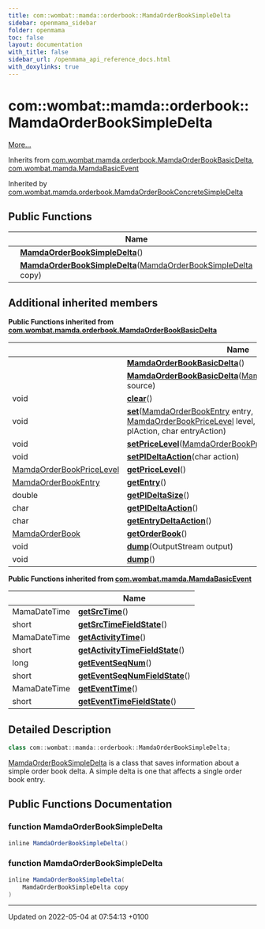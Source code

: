 ```yaml
---
title: com::wombat::mamda::orderbook::MamdaOrderBookSimpleDelta
sidebar: openmama_sidebar
folder: openmama
toc: false
layout: documentation
with_title: false
sidebar_url: /openmama_api_reference_docs.html
with_doxylinks: true
---
```


# com::wombat::mamda::orderbook::MamdaOrderBookSimpleDelta



 [More...](#detailed-description)

Inherits from [com.wombat.mamda.orderbook.MamdaOrderBookBasicDelta](classcom_1_1wombat_1_1mamda_1_1orderbook_1_1MamdaOrderBookBasicDelta.html), [com.wombat.mamda.MamdaBasicEvent](interfacecom_1_1wombat_1_1mamda_1_1MamdaBasicEvent.html)

Inherited by [com.wombat.mamda.orderbook.MamdaOrderBookConcreteSimpleDelta](classcom_1_1wombat_1_1mamda_1_1orderbook_1_1MamdaOrderBookConcreteSimpleDelta.html)

## Public Functions

|                | Name           |
| -------------- | -------------- |
| | **[MamdaOrderBookSimpleDelta](classcom_1_1wombat_1_1mamda_1_1orderbook_1_1MamdaOrderBookSimpleDelta.html#function-mamdaorderbooksimpledelta)**() |
| | **[MamdaOrderBookSimpleDelta](classcom_1_1wombat_1_1mamda_1_1orderbook_1_1MamdaOrderBookSimpleDelta.html#function-mamdaorderbooksimpledelta)**([MamdaOrderBookSimpleDelta](classcom_1_1wombat_1_1mamda_1_1orderbook_1_1MamdaOrderBookSimpleDelta.html) copy) |

## Additional inherited members

**Public Functions inherited from [com.wombat.mamda.orderbook.MamdaOrderBookBasicDelta](classcom_1_1wombat_1_1mamda_1_1orderbook_1_1MamdaOrderBookBasicDelta.html)**

|                | Name           |
| -------------- | -------------- |
| | **[MamdaOrderBookBasicDelta](classcom_1_1wombat_1_1mamda_1_1orderbook_1_1MamdaOrderBookBasicDelta.html#function-mamdaorderbookbasicdelta)**() |
| | **[MamdaOrderBookBasicDelta](classcom_1_1wombat_1_1mamda_1_1orderbook_1_1MamdaOrderBookBasicDelta.html#function-mamdaorderbookbasicdelta)**([MamdaOrderBookBasicDelta](classcom_1_1wombat_1_1mamda_1_1orderbook_1_1MamdaOrderBookBasicDelta.html) source) |
| void | **[clear](classcom_1_1wombat_1_1mamda_1_1orderbook_1_1MamdaOrderBookBasicDelta.html#function-clear)**() |
| void | **[set](classcom_1_1wombat_1_1mamda_1_1orderbook_1_1MamdaOrderBookBasicDelta.html#function-set)**([MamdaOrderBookEntry](classcom_1_1wombat_1_1mamda_1_1orderbook_1_1MamdaOrderBookEntry.html) entry, [MamdaOrderBookPriceLevel](classcom_1_1wombat_1_1mamda_1_1orderbook_1_1MamdaOrderBookPriceLevel.html) level, double plDeltaSize, char plAction, char entryAction) |
| void | **[setPriceLevel](classcom_1_1wombat_1_1mamda_1_1orderbook_1_1MamdaOrderBookBasicDelta.html#function-setpricelevel)**([MamdaOrderBookPriceLevel](classcom_1_1wombat_1_1mamda_1_1orderbook_1_1MamdaOrderBookPriceLevel.html) level) |
| void | **[setPlDeltaAction](classcom_1_1wombat_1_1mamda_1_1orderbook_1_1MamdaOrderBookBasicDelta.html#function-setpldeltaaction)**(char action) |
| [MamdaOrderBookPriceLevel](classcom_1_1wombat_1_1mamda_1_1orderbook_1_1MamdaOrderBookPriceLevel.html) | **[getPriceLevel](classcom_1_1wombat_1_1mamda_1_1orderbook_1_1MamdaOrderBookBasicDelta.html#function-getpricelevel)**() |
| [MamdaOrderBookEntry](classcom_1_1wombat_1_1mamda_1_1orderbook_1_1MamdaOrderBookEntry.html) | **[getEntry](classcom_1_1wombat_1_1mamda_1_1orderbook_1_1MamdaOrderBookBasicDelta.html#function-getentry)**() |
| double | **[getPlDeltaSize](classcom_1_1wombat_1_1mamda_1_1orderbook_1_1MamdaOrderBookBasicDelta.html#function-getpldeltasize)**() |
| char | **[getPlDeltaAction](classcom_1_1wombat_1_1mamda_1_1orderbook_1_1MamdaOrderBookBasicDelta.html#function-getpldeltaaction)**() |
| char | **[getEntryDeltaAction](classcom_1_1wombat_1_1mamda_1_1orderbook_1_1MamdaOrderBookBasicDelta.html#function-getentrydeltaaction)**() |
| [MamdaOrderBook](classcom_1_1wombat_1_1mamda_1_1orderbook_1_1MamdaOrderBook.html) | **[getOrderBook](classcom_1_1wombat_1_1mamda_1_1orderbook_1_1MamdaOrderBookBasicDelta.html#function-getorderbook)**() |
| void | **[dump](classcom_1_1wombat_1_1mamda_1_1orderbook_1_1MamdaOrderBookBasicDelta.html#function-dump)**(OutputStream output) |
| void | **[dump](classcom_1_1wombat_1_1mamda_1_1orderbook_1_1MamdaOrderBookBasicDelta.html#function-dump)**() |

**Public Functions inherited from [com.wombat.mamda.MamdaBasicEvent](interfacecom_1_1wombat_1_1mamda_1_1MamdaBasicEvent.html)**

|                | Name           |
| -------------- | -------------- |
| MamaDateTime | **[getSrcTime](interfacecom_1_1wombat_1_1mamda_1_1MamdaBasicEvent.html#function-getsrctime)**() |
| short | **[getSrcTimeFieldState](interfacecom_1_1wombat_1_1mamda_1_1MamdaBasicEvent.html#function-getsrctimefieldstate)**() |
| MamaDateTime | **[getActivityTime](interfacecom_1_1wombat_1_1mamda_1_1MamdaBasicEvent.html#function-getactivitytime)**() |
| short | **[getActivityTimeFieldState](interfacecom_1_1wombat_1_1mamda_1_1MamdaBasicEvent.html#function-getactivitytimefieldstate)**() |
| long | **[getEventSeqNum](interfacecom_1_1wombat_1_1mamda_1_1MamdaBasicEvent.html#function-geteventseqnum)**() |
| short | **[getEventSeqNumFieldState](interfacecom_1_1wombat_1_1mamda_1_1MamdaBasicEvent.html#function-geteventseqnumfieldstate)**() |
| MamaDateTime | **[getEventTime](interfacecom_1_1wombat_1_1mamda_1_1MamdaBasicEvent.html#function-geteventtime)**() |
| short | **[getEventTimeFieldState](interfacecom_1_1wombat_1_1mamda_1_1MamdaBasicEvent.html#function-geteventtimefieldstate)**() |


## Detailed Description

```java
class com::wombat::mamda::orderbook::MamdaOrderBookSimpleDelta;
```


[MamdaOrderBookSimpleDelta](classcom_1_1wombat_1_1mamda_1_1orderbook_1_1MamdaOrderBookSimpleDelta.html) is a class that saves information about a simple order book delta. A simple delta is one that affects a single order book entry. 

## Public Functions Documentation

### function MamdaOrderBookSimpleDelta

```java
inline MamdaOrderBookSimpleDelta()
```


### function MamdaOrderBookSimpleDelta

```java
inline MamdaOrderBookSimpleDelta(
    MamdaOrderBookSimpleDelta copy
)
```


-------------------------------

Updated on 2022-05-04 at 07:54:13 +0100